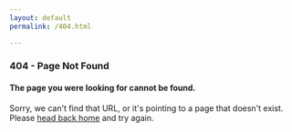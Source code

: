 ```yaml
---
layout: default
permalink: /404.html

---
```


<div class="page-content wc-container">
  <h3>404 - Page Not Found</h3>
  <h4>The page you were looking for cannot be found.</h4>
  <p>Sorry, we can't find that URL, or it's pointing to a page that
  	doesn't exist. Please <a href="{{ site.url }}/">head back home</a> and try again.</p>
</div>
